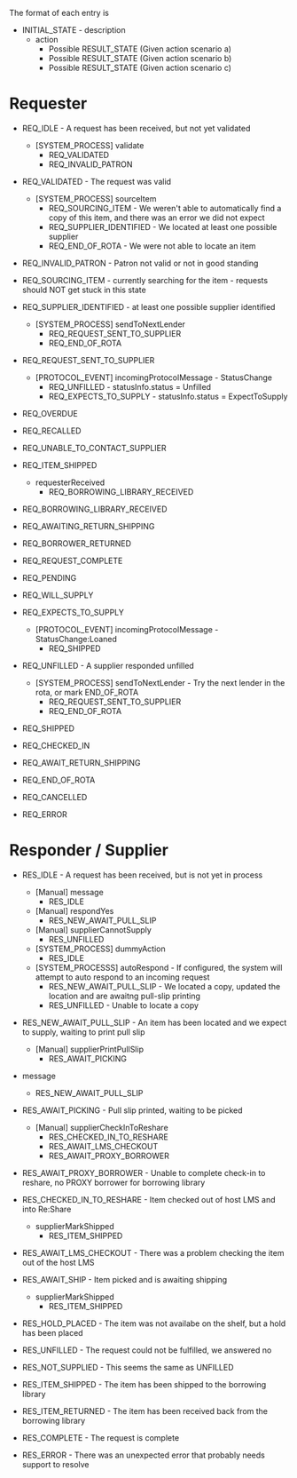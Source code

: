 

The format of each entry is

*  INITIAL_STATE - description
    * action
        * Possible RESULT_STATE (Given action scenario a)
        * Possible RESULT_STATE (Given action scenario b)
        * Possible RESULT_STATE (Given action scenario c)

# Requester

* REQ_IDLE - A request has been received, but not yet validated
    * [SYSTEM_PROCESS] validate
        * REQ_VALIDATED
        * REQ_INVALID_PATRON

* REQ_VALIDATED - The request was valid
    * [SYSTEM_PROCESS] sourceItem
        * REQ_SOURCING_ITEM - We weren't able to automatically find a copy of this item, and there was an error we did not expect
        * REQ_SUPPLIER_IDENTIFIED - We located at least one possible supplier
        * REQ_END_OF_ROTA - We were not able to locate an item

* REQ_INVALID_PATRON - Patron not valid or not in good standing

* REQ_SOURCING_ITEM - currently searching for the item - requests should NOT get stuck in this state

* REQ_SUPPLIER_IDENTIFIED - at least one possible supplier identified
    * [SYSTEM_PROCESS] sendToNextLender
        * REQ_REQUEST_SENT_TO_SUPPLIER
        * REQ_END_OF_ROTA

* REQ_REQUEST_SENT_TO_SUPPLIER
    * [PROTOCOL_EVENT] incomingProtocolMessage - StatusChange
        * REQ_UNFILLED - statusInfo.status = Unfilled
        * REQ_EXPECTS_TO_SUPPLY - statusInfo.status = ExpectToSupply

* REQ_OVERDUE
* REQ_RECALLED

* REQ_UNABLE_TO_CONTACT_SUPPLIER

* REQ_ITEM_SHIPPED
    * requesterReceived
        * REQ_BORROWING_LIBRARY_RECEIVED

* REQ_BORROWING_LIBRARY_RECEIVED

* REQ_AWAITING_RETURN_SHIPPING
* REQ_BORROWER_RETURNED
* REQ_REQUEST_COMPLETE
* REQ_PENDING
* REQ_WILL_SUPPLY
* REQ_EXPECTS_TO_SUPPLY
    * [PROTOCOL_EVENT] incomingProtocolMessage - StatusChange:Loaned
        * REQ_SHIPPED

* REQ_UNFILLED - A supplier responded unfilled 
    * [SYSTEM_PROCESS] sendToNextLender - Try the next lender in the rota, or mark END_OF_ROTA
        * REQ_REQUEST_SENT_TO_SUPPLIER
        * REQ_END_OF_ROTA

* REQ_SHIPPED
* REQ_CHECKED_IN
* REQ_AWAIT_RETURN_SHIPPING
* REQ_END_OF_ROTA
* REQ_CANCELLED
* REQ_ERROR


# Responder / Supplier

* RES_IDLE - A request has been received, but is not yet in process
    * [Manual] message
        * RES_IDLE
    * [Manual] respondYes
        * RES_NEW_AWAIT_PULL_SLIP
    * [Manual] supplierCannotSupply
        * RES_UNFILLED
    * [SYSTEM_PROCESS] dummyAction
        * RES_IDLE
    * [SYSTEM_PROCESSS] autoRespond - If configured, the system will attempt to auto respond to an incoming request
        * RES_NEW_AWAIT_PULL_SLIP - We located a copy, updated the location and are awaitng pull-slip printing
        * RES_UNFILLED - Unable to locate a copy

* RES_NEW_AWAIT_PULL_SLIP - An item has been located and we expect to supply, waiting to print pull slip
    * [Manual] supplierPrintPullSlip
        * RES_AWAIT_PICKING
* message
    * RES_NEW_AWAIT_PULL_SLIP

* RES_AWAIT_PICKING - Pull slip printed, waiting to be picked
    * [Manual] supplierCheckInToReshare
        * RES_CHECKED_IN_TO_RESHARE
        * RES_AWAIT_LMS_CHECKOUT
        * RES_AWAIT_PROXY_BORROWER

* RES_AWAIT_PROXY_BORROWER - Unable to complete check-in to reshare, no PROXY borrower for borrowing library

* RES_CHECKED_IN_TO_RESHARE - Item checked out of host LMS and into Re:Share
    * supplierMarkShipped
        * RES_ITEM_SHIPPED

* RES_AWAIT_LMS_CHECKOUT - There was a problem checking the item out of the host LMS

* RES_AWAIT_SHIP - Item picked and is awaiting shipping
    * supplierMarkShipped
        * RES_ITEM_SHIPPED

* RES_HOLD_PLACED - The item was not availabe on the shelf, but a hold has been placed

* RES_UNFILLED - The request could not be fulfilled, we answered no

* RES_NOT_SUPPLIED - This seems the same as UNFILLED

* RES_ITEM_SHIPPED - The item has been shipped to the borrowing library

* RES_ITEM_RETURNED - The item has been received back from the borrowing library

* RES_COMPLETE - The request is complete

* RES_ERROR - There was an unexpected error that probably needs support to resolve


